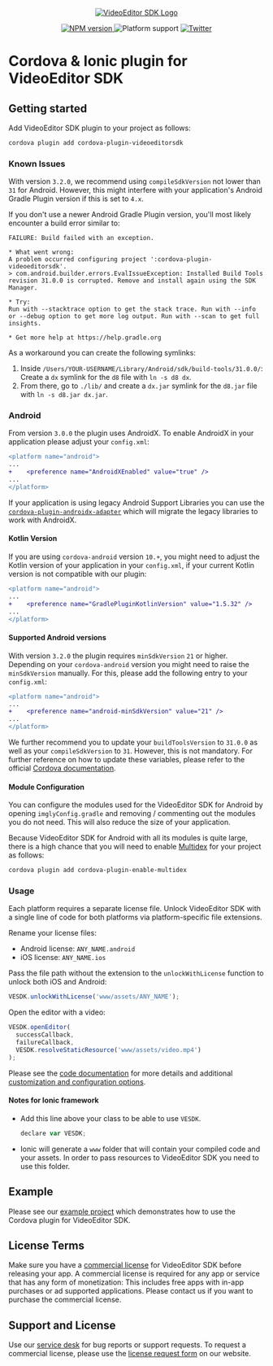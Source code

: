 <p align="center">
  <a href="https://img.ly/video-sdk?utm_campaign=Projects&utm_source=Github&utm_medium=VESDK&utm_content=Cordova"><img src="https://img.ly/static/logos/VE.SDK_Logo.svg" alt="VideoEditor SDK Logo"/></a>
</p>
<p align="center">
  <a href="https://npmjs.org/package/cordova-plugin-videoeditorsdk">
    <img src="https://img.shields.io/npm/v/cordova-plugin-videoeditorsdk.svg" alt="NPM version">
  </a>
  <img src="https://img.shields.io/badge/platforms-android%20|%20ios-lightgrey.svg" alt="Platform support">
  <a href="http://twitter.com/VideoEditorSDK">
    <img src="https://img.shields.io/badge/twitter-@VideoEditorSDK-blue.svg?style=flat" alt="Twitter">
  </a>
</p>

# Cordova & Ionic plugin for VideoEditor SDK
## Getting started

Add VideoEditor SDK plugin to your project as follows:

```sh
cordova plugin add cordova-plugin-videoeditorsdk
```

### Known Issues

With version `3.2.0`, we recommend using `compileSdkVersion` not lower than `31` for Android. However, this might interfere with your application's Android Gradle Plugin version if this is set to `4.x`.

If you don't use a newer Android Gradle Plugin version, you'll most likely encounter a build error similar to:
```
FAILURE: Build failed with an exception.

* What went wrong:
A problem occurred configuring project ':cordova-plugin-videoeditorsdk'.
> com.android.builder.errors.EvalIssueException: Installed Build Tools revision 31.0.0 is corrupted. Remove and install again using the SDK Manager.

* Try:
Run with --stacktrace option to get the stack trace. Run with --info or --debug option to get more log output. Run with --scan to get full insights.

* Get more help at https://help.gradle.org
```
As a workaround you can create the following symlinks:
  1. Inside `/Users/YOUR-USERNAME/Library/Android/sdk/build-tools/31.0.0/`: Create a `dx` symlink for the `d8` file with `ln -s d8 dx`.
  2. From there, go to `./lib/` and create a `dx.jar` symlink for the `d8.jar` file with `ln -s d8.jar dx.jar`. 

### Android

From version `3.0.0` the plugin uses AndroidX. To enable AndroidX in your application please adjust your `config.xml`:

```diff
<platform name="android">
...
+    <preference name="AndroidXEnabled" value="true" />
...
</platform>
```

If your application is using legacy Android Support Libraries you can use the [`cordova-plugin-androidx-adapter`](https://www.npmjs.com/package/cordova-plugin-androidx-adapter) which will migrate the legacy libraries to work with AndroidX.

#### Kotlin Version

If you are using `cordova-android` version `10.+`, you might need to adjust the Kotlin version of your application in your `config.xml`, if your current Kotlin version is not compatible with our plugin:

```diff
<platform name="android">
...
+    <preference name="GradlePluginKotlinVersion" value="1.5.32" />
...
</platform>
```

#### Supported Android versions

With version `3.2.0` the plugin requires `minSdkVersion` `21` or higher. Depending on your `cordova-android` version you might need to raise the `minSdkVersion` manually. For this, please add the following entry to your `config.xml`:

```diff
<platform name="android">
...
+    <preference name="android-minSdkVersion" value="21" />
...
</platform>
```

We further recommend you to update your `buildToolsVersion` to `31.0.0` as well as your `compileSdkVersion` to `31`. However, this is not mandatory. For further reference on how to update these variables, please refer to the official [Cordova documentation](https://cordova.apache.org/docs/en/11.x/guide/platforms/android/index.html#configuring-gradle).


#### Module Configuration

You can configure the modules used for the VideoEditor SDK for Android by opening `imglyConfig.gradle` and removing / commenting out the modules you do not need. This will also reduce the size of your application.

Because VideoEditor SDK for Android with all its modules is quite large, there is a high chance that you will need to enable [Multidex](https://developer.android.com/studio/build/multidex) for your project as follows:

```sh
cordova plugin add cordova-plugin-enable-multidex
```

### Usage

Each platform requires a separate license file. Unlock VideoEditor SDK with a single line of code for both platforms via platform-specific file extensions.

Rename your license files:
- Android license: `ANY_NAME.android`
- iOS license: `ANY_NAME.ios`

Pass the file path without the extension to the `unlockWithLicense` function to unlock both iOS and Android:
```js
VESDK.unlockWithLicense('www/assets/ANY_NAME');
```

Open the editor with a video:
```js
VESDK.openEditor(
  successCallback,
  failureCallback,
  VESDK.resolveStaticResource('www/assets/video.mp4')
);
```

Please see the [code documentation](./types/index.d.ts) for more details and additional [customization and configuration options](./types/configuration.ts).

#### Notes for Ionic framework

- Add this line above your class to be able to use `VESDK`.
  ```js
  declare var VESDK;
  ```
- Ionic will generate a `www` folder that will contain your compiled code and your assets. In order to pass resources to VideoEditor SDK you need to use this folder.

## Example

Please see our [example project](https://github.com/imgly/vesdk-cordova-demo) which demonstrates how to use the Cordova plugin for VideoEditor SDK.

## License Terms

Make sure you have a [commercial license](https://img.ly/pricing?product=vesdk&?utm_campaign=Projects&utm_source=Github&utm_medium=VESDK&utm_content=Cordova) for VideoEditor SDK before releasing your app.
A commercial license is required for any app or service that has any form of monetization: This includes free apps with in-app purchases or ad supported applications. Please contact us if you want to purchase the commercial license.

## Support and License

Use our [service desk](https://support.img.ly) for bug reports or support requests. To request a commercial license, please use the [license request form](https://img.ly/pricing?product=vesdk&?utm_campaign=Projects&utm_source=Github&utm_medium=VESDK&utm_content=Cordova) on our website.
